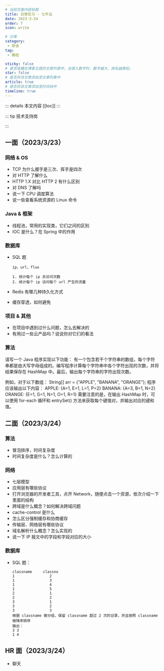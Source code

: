 ```yaml
---
# 当前页面内容标题
title: 日常实习 - 七牛云
date: 2023-3-24
order: 7
icon: write

# 分类
category:
 - 杂谈
tag:
 - 面经

sticky: false
# 是否收藏在博客主题的文章列表中，当填入数字时，数字越大，排名越靠前。
star: false
# 是否将该文章添加至文章列表中
article: true
# 是否将该文章添加至时间线中
timeline: true
---
```


::: details 本文内容
[[toc]]
:::

::: tip 技术支持岗

:::

## 一面（2023/3/23）

### 网络 & OS

- TCP 为什么握手是三次、挥手是四次
- 对 HTTP 了解什么
- HTTP 1.X 对比 HTTP 2 有什么区别
- 对 DNS 了解吗
- 说一下 CPU 调度算法
- 说一些查看系统资源的 Linux 命令

### Java & 框架

- 线程池，常用的实现类，它们之间的区别
- IOC 是什么？在 Spring 中的作用

### 数据库

- SQL 题

    ```text
    ip，url，flux
    
    1. 统计每个 ip 总访问次数
    2. 统计每个 ip 访问每个 url 产生的流量
    ```
- Redis 有哪几种持久化方式
- 缓存穿透，如何避免

### 项目 & 其他

- 在项目中遇到过什么问题，怎么去解决的
- 有用过一些云产品吗？说说你对它们的看法

### 算法

请写一个 Java 程序实现以下功能：
有一个包含若干个字符串的数组，每个字符串都是由大写字母组成的。编写程序计算每个字符串中各个字符出现的次数，并将结果保存在 HashMap 中。最后，输出每个字符串的字符出现次数。

例如，对于以下数组：
String[] arr = {"APPLE", "BANANA", "ORANGE"};
程序应该输出以下内容：
APPLE: {A=1, E=1, L=1, P=2}
BANANA: {A=3, B=1, N=2}
ORANGE: {E=1, G=1, N=1, O=1, R=1}
需要注意的是，在输出 HashMap 时，可以使用 for-each 循环和 entrySet() 方法来获取每个键值对，并输出对应的键和值。

## 二面（2023/3/24）

### 算法

- 冒泡排序，时间复杂度
- 时间复杂度是什么？怎么计算的

### 网络

- 七层模型
- 应用层有哪些协议
- 打开浏览器的开发者工具，点开 Network，随便点击一个资源，依次介绍一下里面的结构
- 跨域是什么概念？如何解决跨域问题
- cache-control 是什么
- 怎么区分强制缓存和协商缓存
- 传输层、网络层有哪些协议
- 域名解析什么概念？怎么实现的
- 说一下 IP 报文中的字段和字段对应的大小

### 数据库

- SQL 题：

    ```text
    classname     classno
    1                2
    1                3
    1                4
    1                5
    2                1
    2                2
    3                1
    3                2
    3                3
    根据 classname 做分组，保留 classname 超过 2 次的记录，并且按照 classname 做降序排序
    输出：
    3 3
    1 4
    ```

## HR 面（2023/3/24）

- 聊天
